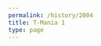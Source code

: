 ```yaml
---
permalink: /history/2004
title: T-Mania 1
type: page
---
```


<!-- ![2007]( {{ '/assets/images/2007-plakat.jpg' | relative_url }} ) -->

